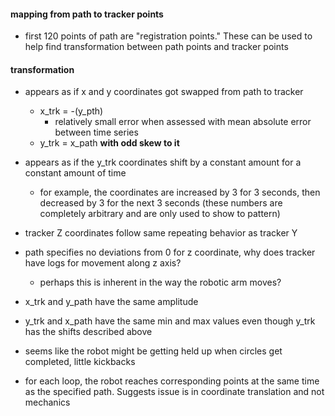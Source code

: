 #### mapping from path to tracker points
- first 120 points of path are "registration points." These can be used to help find transformation between path points and tracker points

#### transformation
- appears as if x and y coordinates got swapped from path to tracker
    - x_trk = -(y_pth)
        - relatively small error when assessed with mean absolute error between time series
    - y_trk = x_path ****with odd skew to it****
- appears as if the y_trk coordinates shift by a constant amount for a constant amount of time
    - for example, the coordinates are increased by 3 for 3 seconds, then decreased by 3 for the next 3 seconds (these numbers are completely arbitrary and are only used to show to pattern)
- tracker Z coordinates follow same repeating behavior as tracker Y

- path specifies no deviations from 0 for z coordinate, why does tracker have logs for movement along z axis?
    - perhaps this is inherent in the way the robotic arm moves?

- x_trk and y_path have the same amplitude
- y_trk and x_path have the same min and max values even though y_trk has the shifts described above

- seems like the robot might be getting held up when circles get completed, little kickbacks
- for each loop, the robot reaches corresponding points at the same time as the specified path. Suggests issue is in coordinate translation and not mechanics
